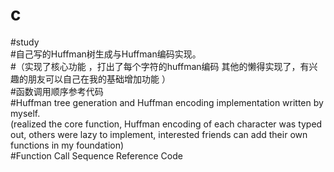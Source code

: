 # c<br/>
#study<br/>
#自己写的Huffman树生成与Huffman编码实现。<br/>
#（实现了核心功能 ，打出了每个字符的huffman编码 其他的懒得实现了，有兴趣的朋友可以自己在我的基础增加功能 ）<br/>
#函数调用顺序参考代码<br/>
#Huffman tree generation and Huffman encoding implementation written by myself.<br/>
(realized the core function, Huffman encoding of each character was typed out, others were lazy to implement, interested friends can add their own functions in my foundation)<br/>
#Function Call Sequence Reference Code<br/>
